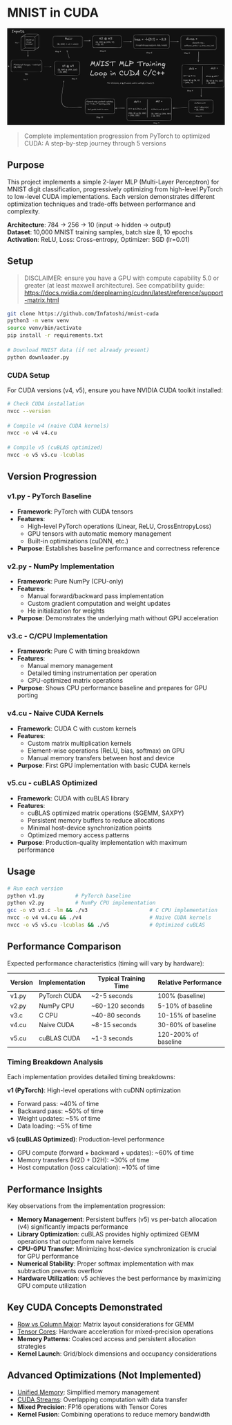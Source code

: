 # MNIST in CUDA

![](assets/mnist-mlp.png)
> Complete implementation progression from PyTorch to optimized CUDA: A step-by-step journey through 5 versions

## Purpose

This project implements a simple 2-layer MLP (Multi-Layer Perceptron) for MNIST digit classification, progressively optimizing from high-level PyTorch to low-level CUDA implementations. Each version demonstrates different optimization techniques and trade-offs between performance and complexity.

**Architecture**: 784 → 256 → 10 (input → hidden → output)  
**Dataset**: 10,000 MNIST training samples, batch size 8, 10 epochs  
**Activation**: ReLU, Loss: Cross-entropy, Optimizer: SGD (lr=0.01)

## Setup
> DISCLAIMER: ensure you have a GPU with compute capability 5.0 or greater (at least maxwell architecture). See compatibility guide: https://docs.nvidia.com/deeplearning/cudnn/latest/reference/support-matrix.html

```bash
git clone https://github.com/Infatoshi/mnist-cuda
python3 -m venv venv
source venv/bin/activate
pip install -r requirements.txt

# Download MNIST data (if not already present)
python downloader.py
```

### CUDA Setup
For CUDA versions (v4, v5), ensure you have NVIDIA CUDA toolkit installed:
```bash
# Check CUDA installation
nvcc --version

# Compile v4 (naive CUDA kernels)
nvcc -o v4 v4.cu

# Compile v5 (cuBLAS optimized)
nvcc -o v5 v5.cu -lcublas
```


## Version Progression

### v1.py - PyTorch Baseline
- **Framework**: PyTorch with CUDA tensors
- **Features**: 
  - High-level PyTorch operations (Linear, ReLU, CrossEntropyLoss)
  - GPU tensors with automatic memory management
  - Built-in optimizations (cuDNN, etc.)
- **Purpose**: Establishes baseline performance and correctness reference

### v2.py - NumPy Implementation  
- **Framework**: Pure NumPy (CPU-only)
- **Features**:
  - Manual forward/backward pass implementation
  - Custom gradient computation and weight updates
  - He initialization for weights
- **Purpose**: Demonstrates the underlying math without GPU acceleration

### v3.c - C/CPU Implementation
- **Framework**: Pure C with timing breakdown
- **Features**:
  - Manual memory management
  - Detailed timing instrumentation per operation
  - CPU-optimized matrix operations
- **Purpose**: Shows CPU performance baseline and prepares for GPU porting

### v4.cu - Naive CUDA Kernels
- **Framework**: CUDA C with custom kernels
- **Features**:
  - Custom matrix multiplication kernels
  - Element-wise operations (ReLU, bias, softmax) on GPU
  - Manual memory transfers between host and device
- **Purpose**: First GPU implementation with basic CUDA kernels

### v5.cu - cuBLAS Optimized
- **Framework**: CUDA with cuBLAS library
- **Features**:
  - cuBLAS optimized matrix operations (SGEMM, SAXPY)  
  - Persistent memory buffers to reduce allocations
  - Minimal host-device synchronization points
  - Optimized memory access patterns
- **Purpose**: Production-quality implementation with maximum performance

## Usage

```bash
# Run each version
python v1.py          # PyTorch baseline
python v2.py          # NumPy CPU implementation  
gcc -o v3 v3.c -lm && ./v3                    # C CPU implementation
nvcc -o v4 v4.cu && ./v4                      # Naive CUDA kernels
nvcc -o v5 v5.cu -lcublas && ./v5             # Optimized cuBLAS
```

## Performance Comparison

Expected performance characteristics (timing will vary by hardware):

| Version | Implementation | Typical Training Time | Relative Performance |
|---------|----------------|---------------------|---------------------|
| v1.py   | PyTorch CUDA   | ~2-5 seconds        | 100% (baseline)     |
| v2.py   | NumPy CPU      | ~60-120 seconds     | 5-10% of baseline   |
| v3.c    | C CPU          | ~40-80 seconds      | 10-15% of baseline  |
| v4.cu   | Naive CUDA     | ~8-15 seconds       | 30-60% of baseline  |
| v5.cu   | cuBLAS CUDA    | ~1-3 seconds        | 120-200% of baseline|

### Timing Breakdown Analysis

Each implementation provides detailed timing breakdowns:

**v1 (PyTorch)**: High-level operations with cuDNN optimization
- Forward pass: ~40% of time
- Backward pass: ~50% of time  
- Weight updates: ~5% of time
- Data loading: ~5% of time

**v5 (cuBLAS Optimized)**: Production-level performance
- GPU compute (forward + backward + updates): ~60% of time
- Memory transfers (H2D + D2H): ~30% of time
- Host computation (loss calculation): ~10% of time

## Performance Insights

Key observations from the implementation progression:
- **Memory Management**: Persistent buffers (v5) vs per-batch allocation (v4) significantly impacts performance
- **Library Optimization**: cuBLAS provides highly optimized GEMM operations that outperform naive kernels
- **CPU-GPU Transfer**: Minimizing host-device synchronization is crucial for GPU performance
- **Numerical Stability**: Proper softmax implementation with max subtraction prevents overflow
- **Hardware Utilization**: v5 achieves the best performance by maximizing GPU compute utilization

## Key CUDA Concepts Demonstrated

- [Row vs Column Major](https://stackoverflow.com/questions/56043539/cublassgemm-row-major-multiplication): Matrix layout considerations for GEMM
- [Tensor Cores](https://docs.nvidia.com/cuda/cublas/#tensor-core-usage): Hardware acceleration for mixed-precision operations
- **Memory Patterns**: Coalesced access and persistent allocation strategies
- **Kernel Launch**: Grid/block dimensions and occupancy considerations

## Advanced Optimizations (Not Implemented)

- [Unified Memory](https://github.com/lintenn/cudaAddVectors-explicit-vs-unified-memory): Simplified memory management
- [CUDA Streams](https://leimao.github.io/blog/CUDA-Stream/): Overlapping computation with data transfer
- **Mixed Precision**: FP16 operations with Tensor Cores
- **Kernel Fusion**: Combining operations to reduce memory bandwidth
